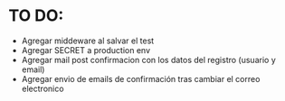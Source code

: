 # TO DO:
- Agregar middeware al salvar el test
- Agregar SECRET a production env
- Agregar mail post confirmacion con los datos del registro (usuario y email)
- Agregar envio de emails de confirmación tras cambiar el correo electronico
